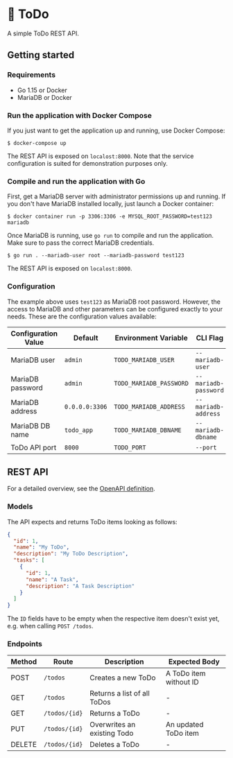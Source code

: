 # :memo: ToDo

A simple ToDo REST API.

## Getting started

### Requirements

* Go 1.15 or Docker
* MariaDB or Docker

### Run the application with Docker Compose

If you just want to get the application up and running, use Docker Compose:

```
$ docker-compose up
```

The REST API is exposed on `localost:8000`. Note that the service configuration
is suited for demonstration purposes only.

### Compile and run the application with Go

First, get a MariaDB server with administrator permissions up and running. If
you don't have MariaDB installed locally, just launch a Docker container:

```
$ docker container run -p 3306:3306 -e MYSQL_ROOT_PASSWORD=test123 mariadb
```

Once MariaDB is running, use `go run` to compile and run the application. Make
sure to pass the correct MariaDB credentials.

```
$ go run . --mariadb-user root --mariadb-password test123
```

The REST API is exposed on `localost:8000`.

### Configuration

The example above uses `test123` as MariaDB root password. However, the access
to MariaDB and other parameters can be configured exactly to your needs. These
are the configuration values available:

|Configuration Value|Default|Environment Variable|CLI Flag|
|-|-|-|-|
|MariaDB user|`admin`|`TODO_MARIADB_USER`|`--mariadb-user`|
|MariaDB password|`admin`|`TODO_MARIADB_PASSWORD`|`--mariadb-password`|
|MariaDB address|`0.0.0.0:3306`|`TODO_MARIADB_ADDRESS`|`--mariadb-address`|
|MariaDB DB name|`todo_app`|`TODO_MARIADB_DBNAME`|`--mariadb-dbname`|
|ToDo API port|`8000`|`TODO_PORT`|`--port`|

## REST API

For a detailed overview, see the [OpenAPI definition](swagger.yaml).

### Models

The API expects and returns ToDo items looking as follows:

```json
{
  "id": 1,
  "name": "My ToDo",
  "description": "My ToDo Description",
  "tasks": [
    {
      "id": 1,
      "name": "A Task",
      "description": "A Task Description"
    }
  ]
}
```

The `ID` fields have to be empty when the respective item doesn't exist yet,
e.g. when calling `POST /todos`.

### Endpoints

|Method|Route|Description|Expected Body|
|-|-|-|-|
|POST|`/todos`|Creates a new ToDo|A ToDo item without ID|
|GET|`/todos`|Returns a list of all ToDos|-|
|GET|`/todos/{id}`|Returns a ToDo|-|
|PUT|`/todos/{id}`|Overwrites an existing Todo|An updated ToDo item|
|DELETE|`/todos/{id}`|Deletes a ToDo|-|
